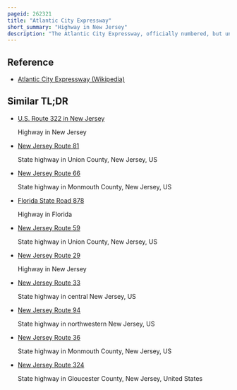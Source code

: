 ```yaml
---
pageid: 262321
title: "Atlantic City Expressway"
short_summary: "Highway in New Jersey"
description: "The Atlantic City Expressway, officially numbered, but unsigned, as Route 446 and abbreviated A. C. Expressway, Ace, or Acx, and known locally as the Expressway, is a 44. 19-mile controlled-access Toll Road in the U. S. State of New Jersey, managed and operated by the South Jersey Transportation Authority. It serves as an Extension of the freeway Part of Route 42 from Turnersville Southeast to atlantic City. The Atlantic City Expressway is signed as East-West, though the Mileage and exits Decrease as if one is travelling north-south. It links Philadelphia and the surrounding Delaware Valley metropolitan Area with atlantic City and other Resorts along the Jersey Shore and also serves other south jersey Communities including Hammonton and Mays landing. The Expressway intersects many major Roads, including route 73 in Winslow Township, Route 54 in Hammonton, Route 50 in Hamilton Township, the Garden State Parkway in Egg Harbor Township, U. S. Route 9 in Pleasantville, and the Atlantic City–Brigantine Connector near the eastern Terminus in Atlantic City."
---
```


## Reference

- [Atlantic City Expressway (Wikipedia)](https://en.wikipedia.org/?curid=262321)

## Similar TL;DR

- [U.S. Route 322 in New Jersey](/tldr/en/us-route-322-in-new-jersey)

  Highway in New Jersey

- [New Jersey Route 81](/tldr/en/new-jersey-route-81)

  State highway in Union County, New Jersey, US

- [New Jersey Route 66](/tldr/en/new-jersey-route-66)

  State highway in Monmouth County, New Jersey, US

- [Florida State Road 878](/tldr/en/florida-state-road-878)

  Highway in Florida

- [New Jersey Route 59](/tldr/en/new-jersey-route-59)

  State highway in Union County, New Jersey, US

- [New Jersey Route 29](/tldr/en/new-jersey-route-29)

  Highway in New Jersey

- [New Jersey Route 33](/tldr/en/new-jersey-route-33)

  State highway in central New Jersey, US

- [New Jersey Route 94](/tldr/en/new-jersey-route-94)

  State highway in northwestern New Jersey, US

- [New Jersey Route 36](/tldr/en/new-jersey-route-36)

  State highway in Monmouth County, New Jersey, US

- [New Jersey Route 324](/tldr/en/new-jersey-route-324)

  State highway in Gloucester County, New Jersey, United States

